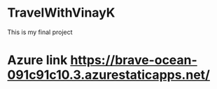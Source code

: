 # TravelWithVinayK
This is my final project
# Azure link https://brave-ocean-091c91c10.3.azurestaticapps.net/
